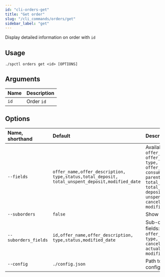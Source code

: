 ```yaml
---
id: "cli-orders-get"
title: "Get order"
slug: "/cli_commands/orders/get"
sidebar_label: "get"
---
```


Display detailed information on order with `id`

## Usage

```
./spctl orders get <id> [OPTIONS]
```

## Arguments

|**Name**|**Description**|
| :- | :- |
|`id`|Order `id`|

## Options

|**Name, shorthand**|**Default**|**Description**|
| :- | :- | :- |
|`--fields`|`offer_name,offer_description,`<br/>`type,status,total_deposit,`<br/>`total_unspent_deposit,modified_date`|Available fields: `id, offer_name, offer_description, type, status, offer_id, consumer_address, parent_order_id, total_deposit, total_unspent_deposit, deposit, unspent_deposit, cancelable, modified_date`|
|`--suborders`|`false`|Show sub-orders|
|`--suborders_fields`|`id,offer_name,offer_description,`<br/>`type,status,modified_date`|Sub-order available fields: `id, offer_name, offer_description, type, status, cancelable, actual_cost, modified_date`|
|`--config`|`./config.json`|Path to the configuration file|